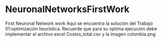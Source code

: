 # NeuronalNetworksFirstWork
First Neuronal Network work
Aquí se encuentra la solución del Trabajo 01:optimización heurística.
Recuerde que para su optima ejecución debe implementar el archivo excel Costos_total.csv y la imagen colombia.png
